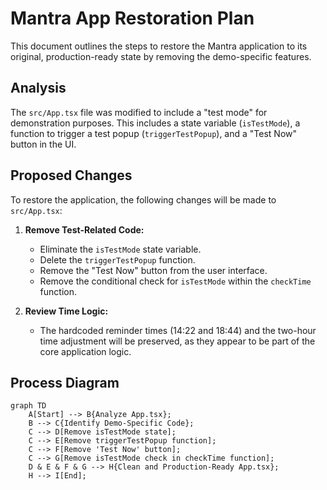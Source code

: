 # Mantra App Restoration Plan

This document outlines the steps to restore the Mantra application to its original, production-ready state by removing the demo-specific features.

## Analysis

The `src/App.tsx` file was modified to include a "test mode" for demonstration purposes. This includes a state variable (`isTestMode`), a function to trigger a test popup (`triggerTestPopup`), and a "Test Now" button in the UI.

## Proposed Changes

To restore the application, the following changes will be made to `src/App.tsx`:

1.  **Remove Test-Related Code:**
    *   Eliminate the `isTestMode` state variable.
    *   Delete the `triggerTestPopup` function.
    *   Remove the "Test Now" button from the user interface.
    *   Remove the conditional check for `isTestMode` within the `checkTime` function.

2.  **Review Time Logic:**
    *   The hardcoded reminder times (14:22 and 18:44) and the two-hour time adjustment will be preserved, as they appear to be part of the core application logic.

## Process Diagram

```mermaid
graph TD
    A[Start] --> B{Analyze App.tsx};
    B --> C{Identify Demo-Specific Code};
    C --> D[Remove isTestMode state];
    C --> E[Remove triggerTestPopup function];
    C --> F[Remove 'Test Now' button];
    C --> G[Remove isTestMode check in checkTime function];
    D & E & F & G --> H{Clean and Production-Ready App.tsx};
    H --> I[End];